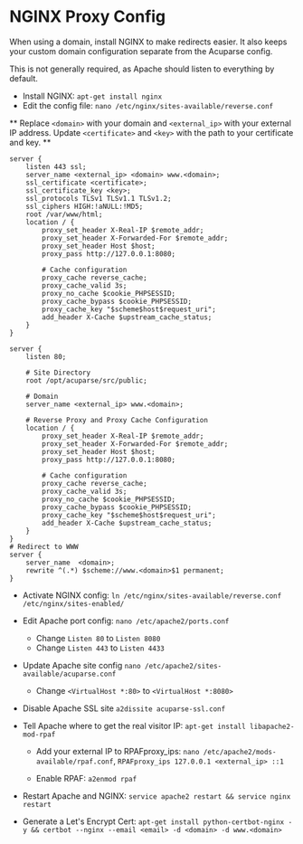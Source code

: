 # NGINX Proxy Config

When using a domain, install NGINX to make redirects easier. It also keeps your custom domain configuration separate from
the Acuparse config.

This is not generally required, as Apache should listen to everything by default.

- Install NGINX: `apt-get install nginx`
- Edit the config file: `nano /etc/nginx/sites-available/reverse.conf`

** Replace `<domain>` with your domain and `<external_ip>` with your external IP address. Update `<certificate>` and `<key>`
with the path to your certificate and key. **

```text
server {
    listen 443 ssl;
    server_name <external_ip> <domain> www.<domain>;
    ssl_certificate <certificate>;
    ssl_certificate_key <key>;
    ssl_protocols TLSv1 TLSv1.1 TLSv1.2;
    ssl_ciphers HIGH:!aNULL:!MD5;
    root /var/www/html;
    location / {
        proxy_set_header X-Real-IP $remote_addr;
        proxy_set_header X-Forwarded-For $remote_addr;
        proxy_set_header Host $host;
        proxy_pass http://127.0.0.1:8080;

        # Cache configuration
        proxy_cache reverse_cache;
        proxy_cache_valid 3s;
        proxy_no_cache $cookie_PHPSESSID;
        proxy_cache_bypass $cookie_PHPSESSID;
        proxy_cache_key "$scheme$host$request_uri";
        add_header X-Cache $upstream_cache_status;
    }
}

server {
    listen 80;

    # Site Directory
    root /opt/acuparse/src/public;

    # Domain
    server_name <external_ip> www.<domain>;

    # Reverse Proxy and Proxy Cache Configuration
    location / {
        proxy_set_header X-Real-IP $remote_addr;
        proxy_set_header X-Forwarded-For $remote_addr;
        proxy_set_header Host $host;
        proxy_pass http://127.0.0.1:8080;

        # Cache configuration
        proxy_cache reverse_cache;
        proxy_cache_valid 3s;
        proxy_no_cache $cookie_PHPSESSID;
        proxy_cache_bypass $cookie_PHPSESSID;
        proxy_cache_key "$scheme$host$request_uri";
        add_header X-Cache $upstream_cache_status;
    }
}
# Redirect to WWW
server {
    server_name  <domain>;
    rewrite ^(.*) $scheme://www.<domain>$1 permanent;
}
```

- Activate NGINX config: `ln /etc/nginx/sites-available/reverse.conf /etc/nginx/sites-enabled/`

- Edit Apache port config: `nano /etc/apache2/ports.conf`
    - Change `Listen 80` to `Listen 8080`
    - Change `Listen 443` to `Listen 4433`

- Update Apache site config `nano /etc/apache2/sites-available/acuparse.conf`
    - Change `<VirtualHost *:80>` to `<VirtualHost *:8080>`

- Disable Apache SSL site `a2dissite acuparse-ssl.conf`

- Tell Apache where to get the real visitor IP: `apt-get install libapache2-mod-rpaf`

    - Add your external IP to RPAFproxy_ips:
        `nano /etc/apache2/mods-available/rpaf.conf`, `RPAFproxy_ips 127.0.0.1 <external_ip> ::1`

    - Enable RPAF: `a2enmod rpaf`

- Restart Apache and NGINX: `service apache2 restart && service nginx restart`

- Generate a Let's Encrypt Cert: `apt-get install python-certbot-nginx -y && certbot --nginx --email <email> -d <domain> -d www.<domain>`
